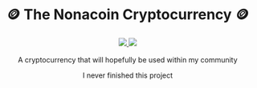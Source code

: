 <div align="center" style="margin-bottom: 1rem">
    <h1>🪙 The Nonacoin Cryptocurrency 🪙</h1>
    <div>
        <a href="https://travis-ci.com/christianstefaniw/nonacoin.svg?branch=master">
            <img src="https://travis-ci.com/christianstefaniw/nonacoin.svg?branch=master">
        </a>
        <a href="https://codecov.io/gh/christianstefaniw/nonacoin">
            <img src="https://codecov.io/gh/christianstefaniw/nonacoin/branch/master/graph/badge.svg?token=XU8ZO0BRPF"/>
        </a>
    </div>
</div>

<div align="center">
    <p>A cryptocurrency that will hopefully be used within my community</p>
    <p>I never finished this project</p>
    

</div>

